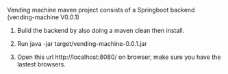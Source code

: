 Vending machine maven project consists of a Springboot backend (vending-machine V0.0.1)

1. Build the backend by also doing a maven clean then install.

2. Run java -jar target/vending-machine-0.0.1.jar

3. Open this url http://localhost:8080/ on browser, make sure you have the lastest browsers.



